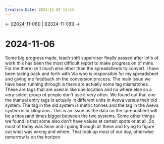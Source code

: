 ```yaml
---
Creation Date: 2024-11-07 11:53
---
```


<- [[2024-11-06]] | [[2024-11-08]]  ->

# 2024-11-06
Some big progress made, leach shift supervisor finally passed after lot's of
work this has been the most difficult report to make progress on of mine. For me
there isn't much else other than the spreadsheets to convert. I have been taking
back and forth with Via who is responsible for my spreadsheet and giving me
feedback on the conversion process. The main issue we have been running through
is there are actually some tag mismatches. These are tags that are used in like
one location and no where else so a very select group of people don't use it
very often. We found out that one the manual entry tags is actually in different
units in Aveva versus their old system. The tag in the old system is metric
tonnes and the tag in the Aveva system is in kilograms. This is an issue as the
data on the spreadsheet will be a thousand times bigger between the two systems.
Some other things we found is that some also don't have values at certain spots
or at all. So most of today was Sean and I going through all these and trying to
figure out what was wrong and where. That took up most of our day, otherwise
tomorrow is on the horizon